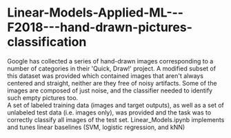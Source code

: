 # Linear-Models-Applied-ML---F2018---hand-drawn-pictures-classification
Google has collected a series of hand-drawn images corresponding to a number of categories in their 'Quick, Draw!' project. 
A modified subset of this dataset was provided which contained images that aren't always centered and straight, neither are they free of noisy artifacts.
Some of the images are composed of just noise, and the classifier needed to identify such empty pictures too.  
A set of labeled training data (images and target outputs), as well as a set of unlabeled test data (i.e. images only), was provided and the task was to correctly classify all images of the test set. 
Linear_Models.ipynb implements and tunes linear baselines (SVM, logistic regression, and kNN)
